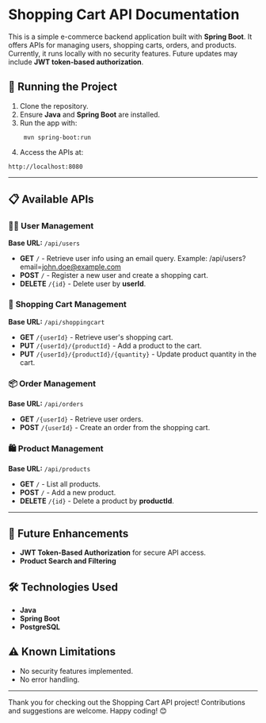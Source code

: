 # Shopping Cart API Documentation

This is a simple e-commerce backend application built with **Spring Boot**. It offers APIs for managing users, shopping carts, orders, and products. Currently, it runs locally with no security features. Future updates may include **JWT token-based authorization**.

## 🚀 **Running the Project**
1. Clone the repository.
2. Ensure **Java** and **Spring Boot** are installed.
3. Run the app with:
   ```
    mvn spring-boot:run
   ```
4. Access the APIs at:
```
http://localhost:8080
```

---

## 📋 **Available APIs**
### 🧑‍💻 **User Management**
**Base URL:** `/api/users`
- **GET** `/` - Retrieve user info using an email query.
   Example: /api/users?email=john.doe@example.com
- **POST** `/` - Register a new user and create a shopping cart.
- **DELETE** `/{id}` - Delete user by **userId**.

### 🛒 **Shopping Cart Management**
**Base URL:** `/api/shoppingcart`
- **GET** `/{userId}` - Retrieve user's shopping cart.
- **PUT** `/{userId}/{productId}` - Add a product to the cart.
- **PUT** `/{userId}/{productId}/{quantity}` - Update product quantity in the cart.

### 📦 **Order Management**
**Base URL:** `/api/orders`
- **GET** `/{userId}` - Retrieve user orders.
- **POST** `/{userId}` - Create an order from the shopping cart.

### 🛍️ **Product Management**
**Base URL:** `/api/products`
- **GET** `/` - List all products.
- **POST** `/` - Add a new product.
- **DELETE** `/{id}` - Delete a product by **productId**.

---

## 📌 **Future Enhancements**
- **JWT Token-Based Authorization** for secure API access.
- **Product Search and Filtering** 

## 🛠 **Technologies Used**
- **Java**
- **Spring Boot**
- **PostgreSQL**

## ⚠️ **Known Limitations**
- No security features implemented.
- No error handling.

---

Thank you for checking out the Shopping Cart API project! Contributions and suggestions are welcome. Happy coding! 😊
